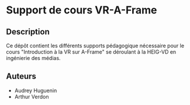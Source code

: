 # Support de cours VR-A-Frame
## Description
Ce dépôt contient les différents supports pédagogique nécessaire pour le cours "Introduction à la VR sur A-Frame" se déroulant à la HEIG-VD en ingénierie des médias.

## Auteurs
- Audrey Huguenin
- Arthur Verdon
<!--stackedit_data:
eyJoaXN0b3J5IjpbMjA1NTY1OTI4MCwyNDk3MDAxNl19
-->